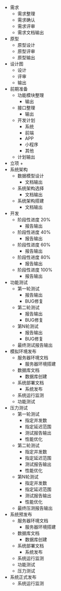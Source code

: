 ﻿
+ 需求
    + 需求整理
    + 需求确认
    + 需求评审
    + 需求文档输出
+ 原型
    + 原型设计
    + 原型评审
    + 原型输出
+ 设计图
    + 设计
    + 评审
    + 输出
+ 前期准备
    + 功能模块整理
        + 输出
    + 接口整理
        + 输出
    + 开发计划
        + 系统
        + 前端
        + APP
        + 小程序
        + 其他
    + 计划输出
+ 立项
    + 
+ 系统架构
    + 数据模型设计
        + 文档输出
    + 系统架构选择
        + 文档输出
    + 系统架构搭建
        + 文档输出
+ 开发
    + 阶段性进度 20%
        + 报告输出
    + 阶段性进度 40%
        + 报告输出
    + 阶段性进度 60%
        + 报告输出
    + 阶段性进度 80%
        + 报告输出
    + 阶段性进度 100%
        + 报告输出
+ 功能测试
    + 第一轮测试
        + 报告输出
        + BUG修复
    + 第二轮测试
        + 报告输出
        + BUG修复
    + 第N轮测试
        + 报告输出
        + BUG修复
    + 最终测试报告输出
+ 模拟环境发布
    + 服务器环境文档
        + 服务器环境搭建
    + 数据库文档
        + 数据库创建
    + 系统部署文档
        + 系统发布
    + 系统运行监测
    + 功能测试
+ 压力测试
    + 第一轮测试
        + 指定并发数
        + 指定延迟范围
        + 测试报告输出
        + 性能优化
    + 第二轮测试
        + 指定并发数
        + 指定延迟范围
        + 测试报告输出
        + 性能优化
    + 第N轮测试
        + 指定并发数
        + 指定延迟范围
        + 测试报告输出
        + 性能优化
    + 最终压测报告输出
+ 系统预发布
    + 服务器环境文档
        + 服务器环境搭建
    + 数据库文档
        + 数据库创建
    + 系统部署文档
        + 系统发布
    + 系统运行监测
    + 功能测试
    + 压力测试
+ 系统正式发布
    + 系统运行监测